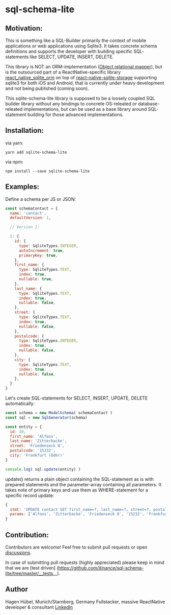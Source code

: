 # sql-schema-lite

## Motivation:

This is something like a SQL-Builder primarily the context of mobile applications or web
applications using Sqlite3.
It takes concrete schema definitions and supports the developer with building
specific SQL-statements like SELECT, UPDATE, INSERT, DELETE.

This library is NOT an ORM-implementation ([Object relational mapper](https://en.wikipedia.org/wiki/Object-relational_mapping)), but is the
outsourced part of a ReactNative-specific library [react_native_sqlite_orm](https://github.com/itinance/react_native_sqlite_orm)
on top of [react-native-sqlite-storage](https://github.com/andpor/react-native-sqlite-storage/) supporting sqlite3 for both
iOS and Android, that is currently under heavy development and not being published (coming soon).

This sqlite-schema-lite library is supposed to be a loosely coupled SQL builder library
without any bindings to concrete OS-releated or database-releated implementations, but
can be used as a base library around SQL-statement building for those advanced implementations.

## Installation:

via yarn:

```
yarn add sqlite-schema-lite
```

via npm:

```
npm install --save sqlite-schema-lite
```

## Examples:

Define a schema per JS or JSON:

```javascript
const schemaContact = {
  name: 'contact',
  defaultVersion: 1,

  // Version 1:

  1: {
    id: {
      type: SqliteTypes.INTEGER,
      autoIncrement: true,
      primaryKey: true,
    },
    first_name: {
      type: SqliteTypes.TEXT,
      index: true,
      nullable: true,
    },
    last_name: {
      type: SqliteTypes.TEXT,
      index: true,
      nullable: false,
    },
    street: {
      type: SqliteTypes.TEXT,
      index: true,
      nullable: false,
    },
    postalcode: {
      type: SqliteTypes.INTEGER,
      index: true,
      nullable: false,
    },
    city: {
      type: SqliteTypes.TEXT,
      index: true,
      nullable: false,
    },
  }
}
```

Let's create SQL-statements for SELECT, INSERT, UPDATE, DELETE automatically:

```javascript
const schema = new ModelSchema( schemaContact )
const sql = new SqlGenerator(schema)

const entity = {
  id: 10,
  first_name: 'Alfons',
  last_name: 'Zitterbacke',
  street: 'Friedenseck 8',
  postalcode: '15232',
  city: 'Frankfurt (Oder)'
}

console.log( sql.update(entity) )
```

update() returns a plain object containing the SQL-statement as is with prepared statements
and the parameter-array containing all parameters. It takes note of primary keys
and use them as WHERE-statement for a specific record update:

```javascript
{
  stmt: 'UPDATE contact SET first_name=?, last_name=?, street=?, postalcode=?, city=? WHERE id=?',
  params: ['Alfons', 'Zitterbacke', 'Friedenseck 8', '15232', 'Frankfurt (Oder)', 10]
}
```

## Contribution:

Contributors are welcome! Feel free to submit pull requests or open [discussions](https://github.com/itinance/sql-schema-lite/issues).

In case of submitting pull requests (highly appreciated) please keep in mind that we are [test driven] (https://github.com/itinance/sql-schema-lite/tree/master/__tests__).

## Author

Hagen Hübel, Munich/Starnberg, Germany
Fullstacker, massive ReactNative developer & consultant
[LinkedIn](https://www.linkedin.com/in/hagenhuebel)
